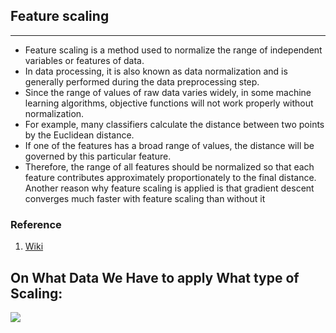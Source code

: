 ## Feature scaling
***
* Feature scaling is a method used to normalize the range of independent variables or features of data. 
* In data processing, it is also known as data normalization and is generally performed during the data preprocessing step.
* Since the range of values of raw data varies widely, in some machine learning algorithms, objective functions will not work properly without normalization. 
* For example, many classifiers calculate the distance between two points by the Euclidean distance. 
* If one of the features has a broad range of values, the distance will be governed by this particular feature. 
* Therefore, the range of all features should be normalized so that each feature contributes approximately proportionately to the final distance.
Another reason why feature scaling is applied is that gradient descent converges much faster with feature scaling than without it


### Reference 
1. [Wiki](https://en.wikipedia.org/wiki/Feature_scaling)

## On What Data We Have to apply What  type of Scaling:
![](https://lh3.googleusercontent.com/-JgXpB4x3V0c/Xqa1jaEze1I/AAAAAAAAn5E/IF970DPGHWcMieoywvWyMAzj19drP1ywACK8BGAsYHg/s0/25.jpg)
